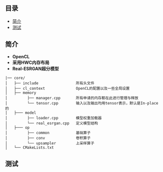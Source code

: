 ## 目录
- [简介](#简介)
- [测试](#测试)

## 简介
- **OpenCL**  
- **采用HWC内存布局**  
- **Real-ESRGAN超分模型**
```plaintext
|── core/
│   ├── include                 所有头文件
│   ├── cl_context              OpenCL的配置以及一些全局设置
│   ├── memory                  
│         ├── manager.cpp       所有申请的内存都在此进行管理与释放
│         └── tensor.cpp        输入以及输出均用tensor表示，默认是In-place的
│   ├─── model  
│         ├── loader.cpp        模型权重加载器
│         └── real_esrgan.cpp   定义模型结构
│   ├─── op                     
│         ├── common            基础算子
│         ├── conv              卷积算子
│         └── upsampler         上采样算子
│   └── CMakeLists.txt     
```

## 测试

